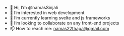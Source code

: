 - 👋 Hi, I’m @namasSinjali
- 👀 I’m interested in web development
- 🌱 I’m currently learning svelte and js frameworks
- 💞️ I’m looking to collaborate on any front-end projects
- 📫 How to reach me: namas22thapa@gmail.com

<!---
namasSinjali/namasSinjali is a ✨ special ✨ repository because its `README.md` (this file) appears on your GitHub profile.
You can click the Preview link to take a look at your changes.
--->
